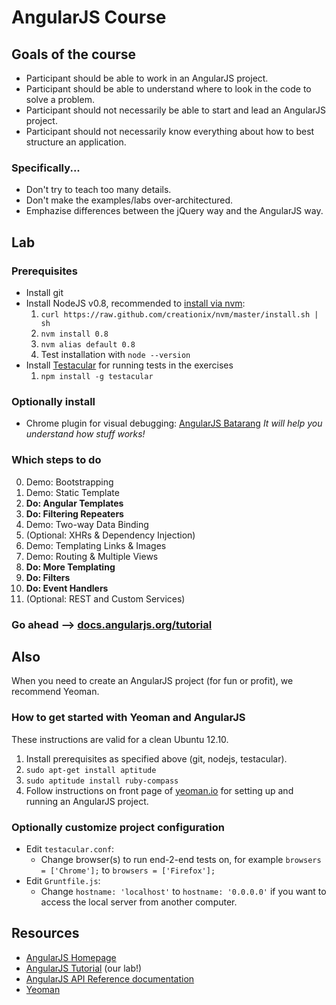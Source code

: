 # AngularJS Course

## Goals of the course

  * Participant should be able to work in an AngularJS project.
  * Participant should be able to understand where to look in the code to solve a problem.
  * Participant should not necessarily be able to start and lead an AngularJS project.
  * Participant should not necessarily know everything about how to best structure an application.

### Specifically...

  * Don't try to teach too many details.
  * Don't make the examples/labs over-architectured.
  * Emphazise differences between the jQuery way and the AngularJS way.

## Lab

### Prerequisites

  * Install git
  * Install NodeJS v0.8, recommended to [install via nvm](https://github.com/creationix/nvm/tree/master#readme):
    1. `curl https://raw.github.com/creationix/nvm/master/install.sh | sh`
    1. `nvm install 0.8`
    1. `nvm alias default 0.8`
    1. Test installation with `node --version`
  * Install [Testacular](http://testacular.github.com/) for running tests in the exercises
    1. `npm install -g testacular`

### Optionally install

  * Chrome plugin for visual debugging: [AngularJS Batarang](https://chrome.google.com/webstore/detail/angularjs-batarang/ighdmehidhipcmcojjgiloacoafjmpfk)
    _It will help you understand how stuff works!_

### Which steps to do

<ol start="0">
  <li>Demo: Bootstrapping</li>
  <li>Demo: Static Template</li>
  <li><strong>Do: Angular Templates</strong></li>
  <li><strong>Do: Filtering Repeaters</strong></li>
  <li>Demo: Two-way Data Binding</li>
  <li>(Optional: XHRs &amp; Dependency Injection)</li>
  <li>Demo: Templating Links &amp; Images</li>
  <li>Demo: Routing &amp; Multiple Views</li>
  <li><strong>Do: More Templating</strong></li>
  <li><strong>Do: Filters</strong></li>
  <li><strong>Do: Event Handlers</strong></li>
  <li>(Optional: REST and Custom Services)</li>
</ol>

### Go ahead --> [docs.angularjs.org/tutorial](http://docs.angularjs.org/tutorial/)

## Also

When you need to create an AngularJS project (for fun or profit), we recommend Yeoman.

### How to get started with Yeoman and AngularJS

These instructions are valid for a clean Ubuntu 12.10.

  1. Install prerequisites as specified above (git, nodejs, testacular).
  1. `sudo apt-get install aptitude`
  1. `sudo aptitude install ruby-compass`
  1. Follow instructions on front page of [yeoman.io](http://yeoman.io/) for setting up and running an AngularJS project.

### Optionally customize project configuration

  * Edit `testacular.conf`:
    * Change browser(s) to run end-2-end tests on, for example `browsers = ['Chrome'];` to `browsers = ['Firefox'];`
  * Edit `Gruntfile.js`:
    * Change `hostname: 'localhost'` to `hostname: '0.0.0.0'` if you want to access the local server from another computer.

## Resources

  * [AngularJS Homepage](http://angularjs.org/)
  * [AngularJS Tutorial](http://docs.angularjs.org/tutorial/) (our lab!)
  * [AngularJS API Reference documentation](http://docs.angularjs.org/)
  * [Yeoman](http://yeoman.io/)


